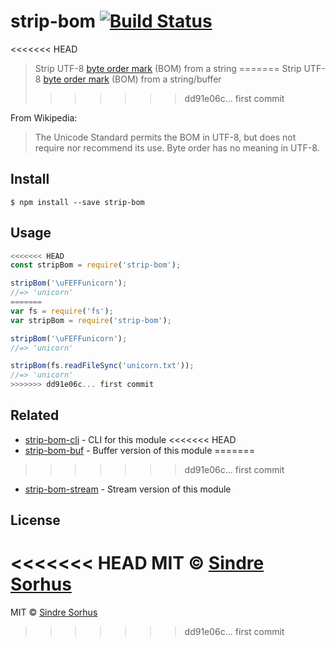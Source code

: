 # strip-bom [![Build Status](https://travis-ci.org/sindresorhus/strip-bom.svg?branch=master)](https://travis-ci.org/sindresorhus/strip-bom)

<<<<<<< HEAD
> Strip UTF-8 [byte order mark](http://en.wikipedia.org/wiki/Byte_order_mark#UTF-8) (BOM) from a string
=======
> Strip UTF-8 [byte order mark](http://en.wikipedia.org/wiki/Byte_order_mark#UTF-8) (BOM) from a string/buffer
>>>>>>> dd91e06c... first commit

From Wikipedia:

> The Unicode Standard permits the BOM in UTF-8, but does not require nor recommend its use. Byte order has no meaning in UTF-8.


## Install

```
$ npm install --save strip-bom
```


## Usage

```js
<<<<<<< HEAD
const stripBom = require('strip-bom');

stripBom('\uFEFFunicorn');
//=> 'unicorn'
=======
var fs = require('fs');
var stripBom = require('strip-bom');

stripBom('\uFEFFunicorn');
//=> 'unicorn'

stripBom(fs.readFileSync('unicorn.txt'));
//=> 'unicorn'
>>>>>>> dd91e06c... first commit
```


## Related

- [strip-bom-cli](https://github.com/sindresorhus/strip-bom-cli) - CLI for this module
<<<<<<< HEAD
- [strip-bom-buf](https://github.com/sindresorhus/strip-bom-buf) - Buffer version of this module
=======
>>>>>>> dd91e06c... first commit
- [strip-bom-stream](https://github.com/sindresorhus/strip-bom-stream) - Stream version of this module


## License

<<<<<<< HEAD
MIT © [Sindre Sorhus](https://sindresorhus.com)
=======
MIT © [Sindre Sorhus](http://sindresorhus.com)
>>>>>>> dd91e06c... first commit
